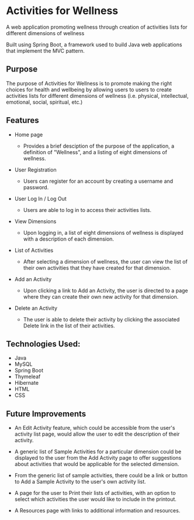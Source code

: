 # Activities for Wellness

A web application promoting wellness through creation of activities lists for different dimensions of wellness

Built using Spring Boot, a framework used to build Java web applications that implement the MVC pattern.

## Purpose

The purpose of Activities for Wellness is to promote making the right choices for health and wellbeing by allowing users to users to create activities lists for different dimensions of wellness (i.e. physical, intellectual, emotional, social, spiritual, etc.)

## Features

- Home page
  - Provides a brief desciption of the purpose of the application, a definition of "Wellness", and a listing of eight dimensions of wellness.

- User Registration
  - Users can register for an account by creating a username and password.

- User Log In / Log Out
  - Users are able to log in to access their activities lists.

- View Dimensions
  - Upon logging in, a list of eight dimensions of wellness is displayed with a description of each dimension.

- List of Activities
  - After selecting a dimension of wellness, the user can view the list of their own activities that they have created for that dimension.  

- Add an Activity
  - Upon clicking a link to Add an Activity, the user is directed to a page where they can create their own new activity for that dimension. 

- Delete an Activity
  - The user is able to delete their activity by clicking the associated Delete link in the list of their activities.

## Technologies Used:

- Java
- MySQL
- Spring Boot
- Thymeleaf
- Hibernate
- HTML
- CSS

## Future Improvements

- An Edit Activity feature, which could be accessible from the user's activity list page, would allow the user to edit the description of their activity.

- A generic list of Sample Activities for a particular dimension could be displayed to the user from the Add Activity page to offer suggestions about activities that would be applicable for the selected dimension.

- From the generic list of sample activities, there could be a link or button to Add a Sample Activity to the user's own activity list.

- A page for the user to Print their lists of activities, with an option to select which activities the user would like to include in the printout.

- A Resources page with links to additional information and resources.
